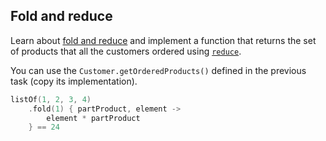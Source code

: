 ## Fold and reduce

Learn about [fold and reduce](https://kotlinlang.org/docs/collection-aggregate.html#fold-and-reduce)
and implement a function that returns the set of products that all the customers ordered using [`reduce`](https://kotlinlang.org/api/latest/jvm/stdlib/kotlin.collections/reduce.html).

You can use the `Customer.getOrderedProducts()` defined in the previous task (copy its implementation).

```kotlin
listOf(1, 2, 3, 4)
    .fold(1) { partProduct, element ->
        element * partProduct
    } == 24
```
